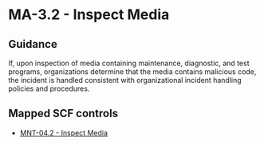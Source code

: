 # MA-3.2 - Inspect Media
## Guidance
If, upon inspection of media containing maintenance, diagnostic, and test programs, organizations determine that the media contains malicious code, the incident is handled consistent with organizational incident handling policies and procedures.
## Mapped SCF controls
- [MNT-04.2 - Inspect Media](../scf/mnt-042-inspectmedia.md)
